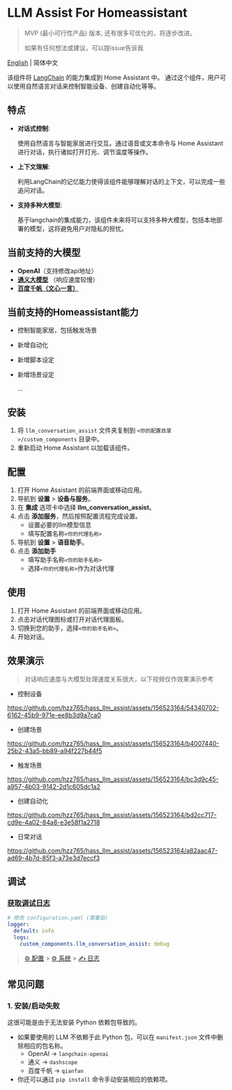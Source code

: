 # LLM Assist For Homeassistant
>MVP (最小可行性产品) 版本, 还有很多可优化的，将逐步改进。
>
>如果有任何想法或建议，可以提issue告诉我

[English](README.md) | 简体中文

该组件将 [LangChain](https://github.com/langchain-ai/langchain) 的能力集成到 Home Assistant 中。
通过这个组件，用户可以使用自然语言对话来控制智能设备、创建自动化等等。

## 特点
- __对话式控制__: 

  使用自然语言与智能家居进行交互。通过语音或文本命令与 Home Assistant 进行对话，执行诸如打开灯光、调节温度等操作。
- __上下文理解__: 

  利用LangChain的记忆能力使得该组件能够理解对话的上下文，可以完成一些追问对话。
- __支持多种大模型__:

  基于langchain的集成能力，该组件未来将可以支持多种大模型，包括本地部署的模型，这将避免用户对隐私的担忧。

## 当前支持的大模型
- **OpenAI**（支持修改api地址）
- [**通义大模型**](https://tongyi.aliyun.com/) （响应速度较慢）
- [**百度千帆（文心一言）**](https://cloud.baidu.com/product/wenxinworkshop)

## 当前支持的Homeassistant能力
- 控制智能家居，包括触发场景
- 新增自动化
- 新增脚本设定
- 新增场景设定

  ...


## 安装

1. 将 `llm_conversation_assist` 文件夹复制到 `<你的配置目录>/custom_components` 目录中。
2. 重新启动 Home Assistant 以加载该组件。

## 配置

1. 打开 Home Assistant 的前端界面或移动应用。
2. 导航到 **设置** > **设备与服务**。
3. 在 **集成** 选项卡中选择 **llm_conversation_assist**。
4. 点击 **添加服务**，然后按照配置流程完成设置。
   - 设置必要的llm模型信息
   - 填写配置名称`<你的代理名称>`
5. 导航到 **设置** > **语音助手**。
6. 点击 **添加助手**
   - 填写助手名称`<你的助手名称>`
   - 选择`<你的代理名称>`作为对话代理

## 使用
1. 打开 Home Assistant 的前端界面或移动应用。
2. 点击对话代理图标或打开对话代理面板。
3. 切换到您的助手，选择`<你的助手名称>`。
4. 开始对话。

## 效果演示
> 对话响应速度与大模型处理速度关系很大，以下视频仅作效果演示参考
- 控制设备
  
https://github.com/hzz765/hass_llm_assist/assets/156523164/54340702-6162-45b9-971e-ee8b3d9a7ca0

- 创建场景

https://github.com/hzz765/hass_llm_assist/assets/156523164/b4007440-25b2-43a5-bb89-a94f227b44f5

- 触发场景

https://github.com/hzz765/hass_llm_assist/assets/156523164/bc3d9c45-a957-4b03-9142-2d1c605dc1a2
  
- 创建自动化

https://github.com/hzz765/hass_llm_assist/assets/156523164/bd2cc717-cd9e-4a02-84a8-e3e58f1a2718

- 日常对话

https://github.com/hzz765/hass_llm_assist/assets/156523164/a82aac47-ad69-4b7d-85f3-a73e3d7eccf3

## 调试
### [获取调试日志](https://www.home-assistant.io/integrations/logger)

```yaml
# 修改 configuration.yaml (需重启)
logger:
  default: info
  logs:
    custom_components.llm_conversation_assist: debug
```

> [⚙️ 配置](https://my.home-assistant.io/redirect/config) > [⚙️ 系统](https://my.home-assistant.io/redirect/system_dashboard) > [✍️ 日志](https://my.home-assistant.io/redirect/logs)

## 常见问题
### 1. 安装/启动失败
这很可能是由于无法安装 Python 依赖包导致的。

- 如果要使用的 LLM 不依赖于此 Python 包，可以在 `manifest.json` 文件中删除相应的包名称。
  - OpenAI -> `langchain-openai`
  - 通义 -> `dashscope`
  - 百度千帆 -> `qianfan`
- 你还可以通过 `pip install` 命令手动安装相应的依赖项。